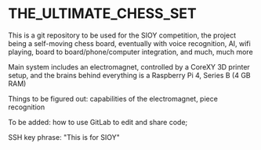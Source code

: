 # THE_ULTIMATE_CHESS_SET


This is a git repository to be used for the SIOY competition, the project being a self-moving chess board, eventually with voice recognition, AI, wifi playing, board to board/phone/computer integration, and much, much more

Main system includes an electromagnet, controlled by a CoreXY 3D printer setup, and the brains behind everything is a Raspberry Pi 4, Series B (4 GB RAM)

Things to be figured out: capabilities of the electromagnet, piece recognition

To be added: how to use GitLab to edit and share code;



SSH key phrase: "This is for SIOY"
